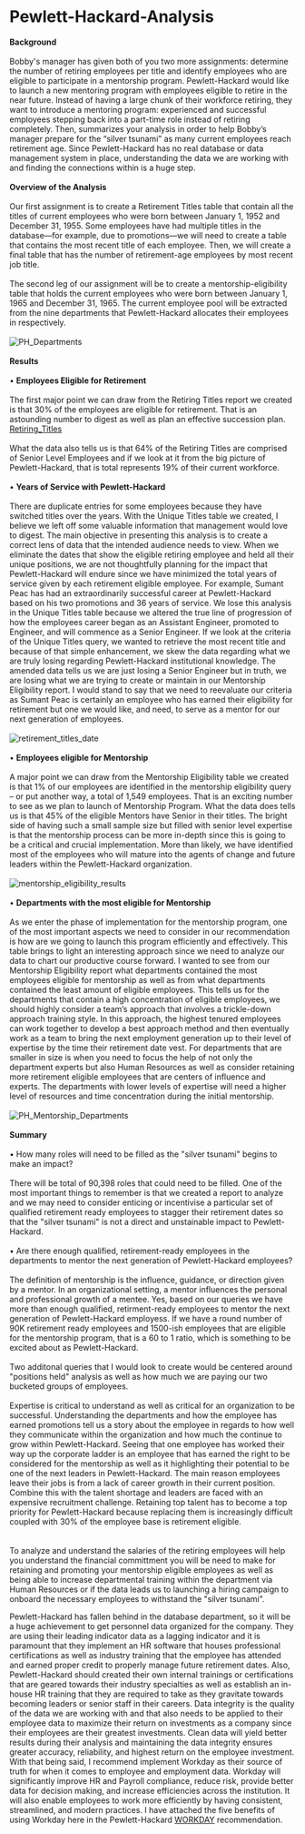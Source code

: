 # Pewlett-Hackard-Analysis

**Background**<br><br>
Bobby's manager has given both of you two more assignments: determine the number of retiring employees per title and identify employees who are eligible to participate in a mentorship program. Pewlett-Hackard would like to launch a new mentoring program with employees eligible to retire in the near future. Instead of having a large chunk of their workforce retiring, they want to introduce a mentoring program: experienced and successful employees stepping back into a part-time role instead of retiring completely. Then, summarizes your analysis in order to help  Bobby’s manager prepare for the “silver tsunami” as many current employees reach retirement age.  Since Pewlett-Hackard has no real database or data management system in place, understanding the data we are working with and finding the connections within is a huge step.<br><br>
**Overview of the Analysis**<br><br>
Our first assignment is to create a Retirement Titles table that contain all the titles of current employees who were born between January 1, 1952 and December 31, 1955. Some employees have had multiple titles in the database—for example, due to promotions—we will need to create a table that contains the most recent title of each employee. Then, we will create a final table that has the number of retirement-age employees by most recent job title.<br><br>
The second leg of our assignment will be to create a mentorship-eligibility table that holds the current employees who were born between January 1, 1965 and December 31, 1965.  The current employee pool will be extracted from the nine departments that Pewlett-Hackard allocates their employees in respectively.<br><br>
![PH_Departments](Data/PH_Departments.png)<br><br>
**Results**<br><br>
•	**Employees Eligible for Retirement**<br><br>
The first major point we can draw from the Retiring Titles report we created is that 30% of the employees are eligible for retirement.  That is an astounding number to digest as well as plan an effective succession plan.  <br>
[Retiring_Titles](https://github.com/whitneyshine/Pewlett-Hackard-Analysis/blob/main/Data/retiring_titles.csv)<br><br>
What the data also tells us is that 64% of the Retiring Titles are comprised of Senior Level Employees and if we look at it from the big picture of Pewlett-Hackard, that is total represents 19% of their current workforce.<br><br>
•	**Years of Service with Pewlett-Hackard**<br><br>
There are duplicate entries for some employees because they have switched titles over the years.  With the Unique Titles table we created, I believe we left off some valuable information that management would love to digest.  The main objective in presenting this analysis is to create a correct lens of data that the intended audience needs to view.  When we eliminate the dates that show the eligible retiring employee and held all their unique positions, we are not thoughtfully planning for the impact that Pewlett-Hackard will endure since we have minimized the total years of service given by each retirement eligible employee.  For example, Sumant Peac has had an extraordinarily successful career at Pewlett-Hackard based on his two promotions and 36 years of service.  We lose this analysis in the Unique Titles table because we altered the true line of progression of how the employees career began as an Assistant Engineer, promoted to Engineer, and will commence as a Senior Engineer.  If we look at the criteria of the Unique Titles query, we wanted to retrieve the most recent title and because of that simple enhancement, we skew the data regarding what we are truly losing regarding Pewlett-Hackard institutional knowledge.  The amended data tells us we are just losing a Senior Engineer but in truth, we are losing what we are trying to create or maintain in our Mentorship Eligibility report.  I would stand to say that we need to reevaluate our criteria as Sumant Peac is certainly an employee who has earned their eligibility for retirement but one we would like, and need, to serve as a mentor for our next generation of employees.<br><br>
![retirement_titles_date](Data/retirement_titles_date.png)<br><br>
•	**Employees eligible for Mentorship**<br><br>
A major point we can draw from the Mentorship Eligibility table we created is that 1% of our employees are identified in the mentorship eligibility query – or put another way, a total of 1,549 employees.  That is an exciting number to see as we plan to launch of Mentorship Program.  What the data does tells us is that 45% of the eligible Mentors have Senior in their titles.  The bright side of having such a small sample size but filled with senior level expertise is that the mentorship process can be more in-depth since this is going to be a critical and crucial implementation. More than likely, we have identified most of the employees who will mature into the agents of change and future leaders within the Pewlett-Hackard organization.<br><br>
![mentorship_eligibility_results](Data/mentorship_eligibility_results.png)<br><br>
•	**Departments with the most eligible for Mentorship**<br><br>
As we enter the phase of implementation for the mentorship program, one of the most important aspects we need to consider in our recommendation is how are we going to launch this program efficiently and effectively.  This table brings to light an interesting approach since we need to analyze our data to chart our productive course forward.  I wanted to see from our Mentorship Eligibility report what departments contained the most employees eligible for mentorship as well as from what departments contained the least amount of eligible employees.  This tells us for the departments that contain a high concentration of eligible employees, we should highly consider a team’s approach that involves a trickle-down approach training style.  In this approach, the highest tenured employees can work together to develop a best approach method and then eventually work as a team to bring the next employment generation up to their level of expertise by the time their retirement date vest.  For departments that are smaller in size is when you need to focus the help of not only the department experts but also Human Resources as well as consider retaining more retirement eligible employees that are centers of influence and experts.  The departments with lower levels of expertise will need a higher level of resources and time concentration during the initial mentorship.<br><br>
![PH_Mentorship_Departments](Data/PH_Mentorship_Departments.png)<br><br>
**Summary**<br><br> 
•	How many roles will need to be filled as the "silver tsunami" begins to make an impact?<br><br>
There will be total of 90,398 roles that could need to be filled.  One of the most important things to remember is that we created a report to analyze and we may need to consider enticing or incentivise a particular set of qualified retirement ready employees to stagger their retirement dates so that the "silver tsunami" is not a direct and unstainable impact to Pewlett-Hackard.<br><br>
•	Are there enough qualified, retirement-ready employees in the departments to mentor the next generation of Pewlett-Hackard employees?<br><br>
The definition of mentorship is the influence, guidance, or direction given by a mentor. In an organizational setting, a mentor influences the personal and professional growth of a mentee.  Yes, based on our queries we have more than enough qualified, retirment-ready employees to mentor the next generation of Pewlett-Hackard employess.  If we have a round number of 90K retirement ready employees and 1500-ish employees that are eligible for the mentorship program, that is a 60 to 1 ratio, which is something to be excited about as Pewlett-Hackard. <br><br>
Two additonal queries that I would look to create would be centered around "positions held" analysis as well as how much we are paying our two bucketed groups of employees.<br><br>
Expertise is critical to understand as well as critical for an organization to be successful.  Understanding the departments and how the employee has earned promotions tell us a story about the employee in regards to how well they communicate within the organization and how much the continue to grow within Pewlett-Hackard.  Seeing that one employee has worked their way up the corporate ladder is an employee that has earned the right to be considered for the mentorship as well as it highlighting their potential to be one of the next leaders in Pewlett-Hackard.  The main reason employees leave their jobs is from a lack of career growth in their current position. Combine this with the talent shortage and leaders are faced with an expensive recruitment challenge. Retaining top talent has to become a top priority for Pewlett-Hackard because replacing them is increasingly difficult coupled with 30% of the employee base is retirement eligible.<br><br>   
To analyze and understand the salaries of the retiring employees will help you understand the financial committment you will be need to make for retaining and promoting your mentorship eligible employees as well as being able to increase departmental training within the department via Human Resources or if the data leads us to launching a hiring campaign to onboard the necessary employees to withstand the "silver tsunami".

Pewlett-Hackard has fallen behind in the database department, so it will be a huge achievement to get personnel data organized for the company.  They are using their leading indicator data as a lagging indicator and it is paramount that they implement an HR software that houses professional certifications as well as industry training that the employee has attended and earned proper credit to properly manage future retirement dates.   Also, Pewlett-Hackard should created their own internal trainings or certifications that are geared towards their industry specialties as well as establish an in-house HR training that they are required to take as they gravitate towards becoming leaders or senior staff in their careers.  Data integrity is the quality of the data we are working with and that also needs to be applied to their employee data to maximize their return on investments as a company since their employees are their greatest investments. Clean data will yield better results during their analysis and maintaining the data integrity ensures greater accuracy, reliability, and highest return on the employee investment. With that being said, I recommend implement Workday as their source of truth for when it comes to employee and employment data.  Workday will significantly improve HR and Payroll compliance, reduce risk, provide better data for decision making, and increase efficiencies across the institution. It will also enable employees to work more efficiently by having consistent, streamlined, and modern practices.  I have attached the five benefits of using Workday here in the Pewlett-Hackard [WORKDAY](https://www.workday.com/en-us/pages/infostudy-bredin-fast-track-to-growth-hr.html) recommendation.
